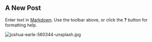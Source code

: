 ## A New Post

Enter text in [Markdown](http://daringfireball.net/projects/markdown/). Use the toolbar above, or click the **?** button for formatting help.

![joshua-earle-560344-unsplash.jpg]({{site.baseurl}}/media/joshua-earle-560344-unsplash.jpg)
